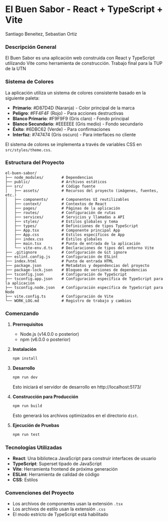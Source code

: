 # El Buen Sabor - React + TypeScript + Vite

Santiago Beneitez, Sebastian Ortiz

### Descripción General
El Buen Sabor es una aplicación web construida con React y TypeScript utilizando Vite como herramienta de construcción. Trabajo final para la TUP de la UTN

### Sistema de Colores
La aplicación utiliza un sistema de colores consistente basado en la siguiente paleta:
- **Primario**: #D87D4D (Naranja) - Color principal de la marca
- **Peligro**: #FF4F4F (Rojo) - Para acciones destructivas
- **Blanco Primario**: #F9F9F9 (Gris claro) - Fondo principal
- **Blanco Secundario**: #EEEEEE (Gris medio) - Fondo secundario
- **Éxito**: #6DBC62 (Verde) - Para confirmaciones
- **Interfaz**: #747474 (Gris oscuro) - Para interfaces no cliente

El sistema de colores se implementa a través de variables CSS en `src/styles/theme.css`.

### Estructura del Proyecto
```
el-buen-sabor/
├── node_modules/        # Dependencias
├── public/              # Archivos estáticos
├── src/                 # Código fuente
│   ├── assets/          # Recursos del proyecto (imágenes, fuentes, etc.)
│   ├── components/      # Componentes UI reutilizables
│   ├── context/         # Contextos de React
│   ├── pages/           # Páginas de la aplicación
│   ├── routes/          # Configuración de rutas
│   ├── services/        # Servicios y llamadas a API
│   ├── styles/          # Estilos globales y tema
│   ├── types/           # Definiciones de tipos TypeScript
│   ├── App.tsx          # Componente principal App
│   ├── App.css          # Estilos específicos de App
│   ├── index.css        # Estilos globales
│   ├── main.tsx         # Punto de entrada de la aplicación
│   └── vite-env.d.ts    # Declaraciones de tipos del entorno Vite
├── .gitignore           # Configuración de Git ignore
├── eslint.config.js     # Configuración de ESLint
├── index.html           # Punto de entrada HTML
├── package.json         # Metadatos y dependencias del proyecto
├── package-lock.json    # Bloqueo de versiones de dependencias
├── tsconfig.json        # Configuración de TypeScript
├── tsconfig.app.json    # Configuración específica de TypeScript para la aplicación
├── tsconfig.node.json   # Configuración específica de TypeScript para Node
├── vite.config.ts       # Configuración de Vite
└── WORK_LOG.md          # Registro de trabajo y cambios
```

### Comenzando

1. **Prerrequisitos**
   - Node.js (v14.0.0 o posterior)
   - npm (v6.0.0 o posterior)

2. **Instalación**
   ```bash
   npm install
   ```

3. **Desarrollo**
   ```bash
   npm run dev
   ```
   Esto iniciará el servidor de desarrollo en http://localhost:5173/

4. **Construcción para Producción**
   ```bash
   npm run build
   ```
   Esto generará los archivos optimizados en el directorio `dist`.

5. **Ejecución de Pruebas**
   ```bash
   npm run test
   ```

### Tecnologías Utilizadas
- **React**: Una biblioteca JavaScript para construir interfaces de usuario
- **TypeScript**: Superset tipado de JavaScript
- **Vite**: Herramienta frontend de próxima generación
- **ESLint**: Herramienta de calidad de código
- **CSS**: Estilos

### Convenciones del Proyecto
- Los archivos de componentes usan la extensión `.tsx`
- Los archivos de estilo usan la extensión `.css`
- El modo estricto de TypeScript está habilitado


